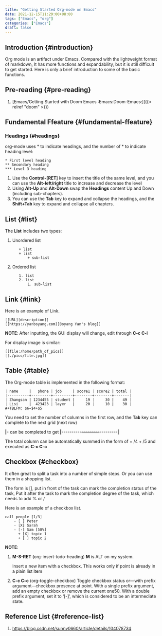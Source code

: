 ```yaml
---
title: "Getting Started Org-mode on Emacs"
date: 2021-12-15T11:29:00+08:00
tags: ["Emacs", "org"]
categories: ["Emacs"]
draft: false
---
```


## Introduction {#introduction}

Org mode is an artifact under Emacs. Compared with the lightweight format of markdown,
It has more functions and expandability, but it is still difficult to get started.
Here is only a brief introduction to some of the basic functions.


## Pre-reading {#pre-reading}

1.  [Emacs/Getting Started with Doom Emacs :Emacs:Doom-Emacs:]({{< relref "doom" >}})


## Fundamental Ffeature {#fundamental-ffeature}


### Headings {#headings}

org-mode uses \* to indicate headings, and the number of \* to indicate heading level:

```text
* First level heading
** Secondary heading
*** Level 3 heading
```

1.  Use the **Control-[RET]** key to insert the title of the same level, and you can use the **Alt-left/right** title to increase and decrease the level
2.  Using **Alt-Up** and **Alt-Down** swap the **Headings** content Up and Down (including sub-chapters).
3.  You can use the **Tab** key to expand and collapse the headings, and the **Shift+Tab** key to expand and collapse all chapters.


## List {#list}

The **List** includes two types:

1.  Unordered list

    ```text
    ​   + list
    ​   + list
    ​       + sub-list
    ```

2.  Ordered list

    ```text
       1. list
       2. list
           1. sub-list
    ```


## Link {#link}

Here is an example of Link.

```text
[[URL][description]]
[[https://yanboyang.com][Boyang Yan's blog]]
```

**NOTE**: After inputting, the GUI display will change, edit through **C-c C-l**

For display image is similar:

```text
[[file:/home/path_of_pics]]
[[./pics/file.jpg]]
```


## Table {#table}

The Org-mode table is implemented in the following format:

```text
| name     |   phone | job     | score1 | score2 | total |
|----------+---------+---------+--------+--------+-------|
| Zhangsan | 1234455 | student |     19 |     30 |    49 |
| Lisi     |  423423 | layer   |     20 |     10 |    30 |
#+TBLFM: $6=$4+$5
```

You need to set the number of columns in the first row, and the **Tab** key can complete to the next grid (next row)

**|-** can be completed to get **|----------~~---------~~---------|**

The total column can be automatically summed in the form of = /$4+/$5 and executed as **C-c C-c**


## Checkbox {#checkbox}

It often great to split a task into a number of simple steps. Or you can use them in a shopping list.

The form is [], put in front of the task can mark the completion status of the task, Put it after the task to mark the completion degree of the task, which needs to add % or /

Here is an example of a checkbox list.

```text
call people [1/3]
    - [ ] Peter
    - [X] Sarah
    - [-] Sam [50%]
      + [X] topic 1
      + [ ] topic 2
```

**NOTE**:

1.  **M-S-RET** (org-insert-todo-heading) **M** is ALT on my system.

    Insert a new item with a checkbox. This works only if point is already in a plain list item
2.  **C-c C-c** (org-toggle-checkbox)
    Toggle checkbox status or—with prefix argument—checkbox presence at point. With a single prefix argument, add an empty checkbox or remove the current one50. With a double prefix argument, set it to ‘[-]’, which is considered to be an intermediate state.


## Reference List {#reference-list}

1.  <https://blog.csdn.net/sunny0660/article/details/104078734>
